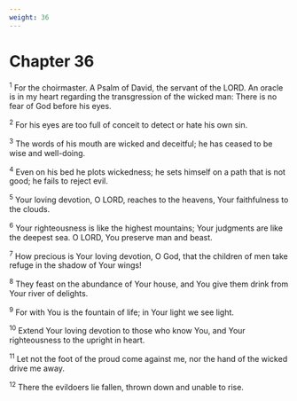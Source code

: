 ```yaml
---
weight: 36
---
```


# Chapter 36

<sup>1</sup> For the choirmaster. A Psalm of David, the servant of the LORD. An oracle is in my heart regarding the transgression of the wicked man: There is no fear of God before his eyes. 

<sup>2</sup> For his eyes are too full of conceit to detect or hate his own sin. 

<sup>3</sup> The words of his mouth are wicked and deceitful; he has ceased to be wise and well-doing. 

<sup>4</sup> Even on his bed he plots wickedness; he sets himself on a path that is not good; he fails to reject evil. 

<sup>5</sup> Your loving devotion, O LORD, reaches to the heavens, Your faithfulness to the clouds. 

<sup>6</sup> Your righteousness is like the highest mountains; Your judgments are like the deepest sea. O LORD, You preserve man and beast. 

<sup>7</sup> How precious is Your loving devotion, O God, that the children of men take refuge in the shadow of Your wings! 

<sup>8</sup> They feast on the abundance of Your house, and You give them drink from Your river of delights. 

<sup>9</sup> For with You is the fountain of life; in Your light we see light. 

<sup>10</sup> Extend Your loving devotion to those who know You, and Your righteousness to the upright in heart. 

<sup>11</sup> Let not the foot of the proud come against me, nor the hand of the wicked drive me away. 

<sup>12</sup> There the evildoers lie fallen, thrown down and unable to rise. 


